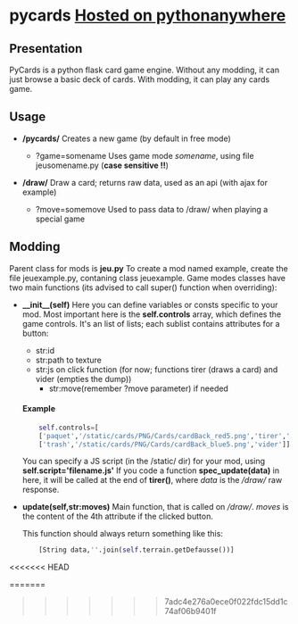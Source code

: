 # pycards [Hosted on pythonanywhere](http://calebreseau.pythonanywhere.com/)

## Presentation

PyCards is a python flask card game engine.
Without any modding, it can just browse a basic deck of cards.
With modding, it can play any cards game.

## Usage

* **/pycards/**
Creates a new game (by default in free mode)
    * ?game=somename
        Uses game mode *somename*, using file jeusomename.py (**case sensitive !!**)

* **/draw/**
Draw a card; returns raw data, used as an api (with ajax for example)
    * ?move=somemove
        Used to pass data to /draw/ when playing a special game


## Modding

Parent class for mods is **jeu.py**
To create a mod named example, create the file jeuexample.py, contaning class jeuexample.
Game modes classes have two main functions (its advised to call super() function when overriding):
* **\_\_init\_\_(self)**
    Here you can define variables or consts specific to your mod.
    Most important here is the **self.controls** array, which defines the game controls.
    It's an list of lists; each sublist contains attributes for a button:
    * str:id
    * str:path to texture
    * str:js on click function (for now; functions tirer (draws a card) and vider (empties the dump))
        * str:move(remember ?move parameter) if needed
    
    #### Example

    ```python
        self.controls=[
        ['paquet','/static/cards/PNG/Cards/cardBack_red5.png','tirer',''],
        ['trash','/static/cards/PNG/Cards/cardBack_blue5.png','vider']]
    ```

    You can specify a JS script (in the /static/ dir) for your mod, using **self.script='filename.js'**
    If you code a function **spec_update(data)** in here, it will be called at the end of **tirer()**,
    where *data* is the */draw/* raw response.
    
* **update(self,str:moves)**
    Main function, that is called on */draw/*.
    *moves* is the content of the 4th attribute if the clicked button.
    
    This function should always return something like this: 
    ```python
        [String data,''.join(self.terrain.getDefausse())]
    ```
<<<<<<< HEAD

=======
>>>>>>> 7adc4e276a0ece0f022fdc15dd1c74af06b9401f
